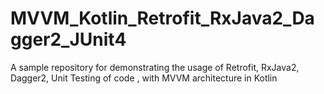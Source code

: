 # MVVM_Kotlin_Retrofit_RxJava2_Dagger2_JUnit4
A sample repository for demonstrating the usage of Retrofit, RxJava2, Dagger2, Unit Testing of code , with MVVM architecture in Kotlin

